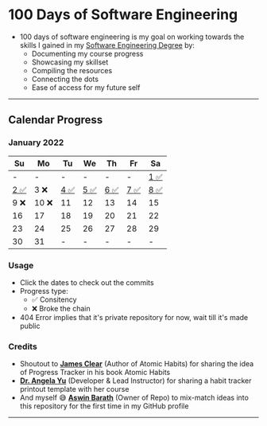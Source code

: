 # 100 Days of Software Engineering

- 100 days of software engineering is my goal on working towards the skills I gained in my [Software Engineering Degree](https://github.com/AswinBarath/Software-Engineering-Degree) by:
    - Documenting my course progress
    - Showcasing my skillset
    - Compiling the resources
    - Connecting the dots
    - Ease of access for my future self

---

## Calendar Progress

### January 2022

| Su | Mo | Tu | We | Th | Fr | Sa |
| - | - | - | - | - | - | - |
| - | - | - | - | - | - | [1 ✅](https://github.com/AswinBarath/Secure-Programming/commits?author=AswinBarath&since=2022-01-01&until=2022-01-02) |
| [2 ✅](https://github.com/AswinBarath/Secure-Programming/commits?author=AswinBarath&since=2022-01-01&until=2022-01-02) | 3 ❌ | [4 ✅](https://github.com/AswinBarath/C-Programming-for-Engineers/commits?author=AswinBarath&since=2022-01-03&until=2022-01-04) | [5 ✅](https://github.com/AswinBarath/C-Programming-for-Engineers/commits?author=AswinBarath&since=2022-01-04&until=2022-01-05) | [6 ✅](https://github.com/AswinBarath/Software-Engineering-Degree/commits?author=AswinBarath&since=2022-01-05&until=2022-01-06) | [7 ✅](https://github.com/AswinBarath/Digital-Electronics/commits?author=AswinBarath&since=2022-01-06&until=2022-01-07) | [8 ✅](https://github.com/AswinBarath/Data-Structures-using-C/commits?author=AswinBarath&since=2021-12-31&until=2022-01-08) |
| 9 ❌ | 10 ❌ | 11 | 12 | 13 | 14 | 15 |
| 16 | 17 | 18 | 19 | 20 | 21 | 22 |
| 23 | 24 | 25 | 26 | 27 | 28 | 29 |
| 30 | 31 | - | - | - | - | - |

### Usage

- Click the dates to check out the commits
- Progress type:
    - ✅ Consitency
    - ❌ Broke the chain
- 404 Error implies that it's private repository for now, wait till it's made public

### Credits

- Shoutout to **[James Clear](https://twitter.com/JamesClear)** (Author of Atomic Habits) for sharing the idea of Progress Tracker in his book Atomic Habits
- **[Dr. Angela Yu](https://www.udemy.com/user/4b4368a3-b5c8-4529-aa65-2056ec31f37e/)** (Developer & Lead Instructor) for sharing a habit tracker printout template with her course
- And myself 😅 **[Aswin Barath](https://github.com/AswinBarath)** (Owner of Repo) to mix-match ideas into this repository for the first time in my GitHub profile

---
